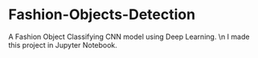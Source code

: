 # Fashion-Objects-Detection
A Fashion Object Classifying CNN model using Deep Learning. \n I made this project in Jupyter Notebook.
